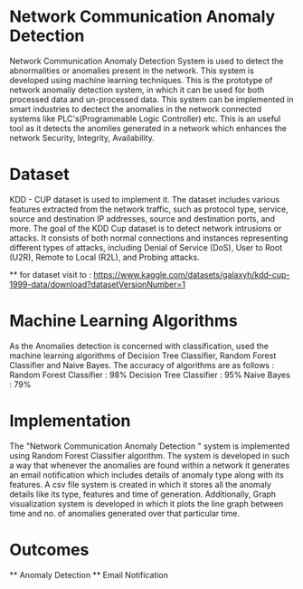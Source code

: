 # Network Communication Anomaly Detection

Network Communication Anomaly Detection System is used to detect the abnormalities or anomalies present in the network. This system is developed using machine learning techniques. This is the prototype of network anomaliy detection system, in which it can be used for both processed data and un-processed data.
This system can be implemented in smart industries to dectect the anomalies in the network connected systems like  PLC's(Programmable Logic Controller) etc. This is an useful tool as it detects the anomlies generated in a network which enhances the network Security, Integrity, Availability. 

# Dataset

KDD - CUP dataset is used to implement it. The dataset includes various features extracted from the network traffic, such as protocol type, service, source and 
destination IP addresses, source and destination ports, and more. The goal of the KDD Cup dataset is to detect network intrusions or attacks. It consists of both normal connections and 
instances representing different types of attacks, including Denial of Service (DoS), User to Root (U2R), Remote to Local (R2L), and Probing attacks.

** for dataset visit to : https://www.kaggle.com/datasets/galaxyh/kdd-cup-1999-data/download?datasetVersionNumber=1
# Machine Learning Algorithms

As the Anomalies detection is concerned with classification, used the machine learning algorithms of Decision Tree Classifier, Random Forest Classifier and Naive Bayes.
The accuracy of algorithms are as follows :
		Random Forest Classifier : 98%
		Decision Tree Classifier : 95%
		Naive Bayes		           : 79%

# Implementation

The "Network Communication Anomaly Detection " system is implemented using Random Forest Classifier algorithm. The system is developed in such a way that whenever
the anomalies are found within a network it generates an email notification which includes details of anomaly type along with its features. 
A csv file system is created in which it stores all the anomaly details like its type, features and time of generation. Additionally, Graph visualization system is developed in which it plots the line graph between time and no. of anomalies generated over that particular time.

# Outcomes

** Anomaly Detection
** Email Notification
